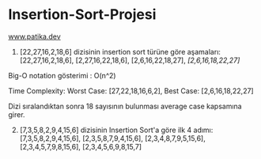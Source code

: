 # Insertion-Sort-Projesi
www.patika.dev

1) [22,27,16,2,18,6] dizisinin insertion sort türüne göre aşamaları:
 [22,27,16,2,18,6],
 [2,27,16,22,18,6],
 [2,6,16,22,18,27],
*[2,6,16,18,22,27]*

Big-O notation gösterimi : O(n^2)

Time Complexity:
Worst Case: [27,22,18,16,6,2],
Best Case: [2,6,16,18,22,27]

Dizi sıralandıktan sonra 18 sayısının bulunması average case kapsamına girer.

2) [7,3,5,8,2,9,4,15,6] dizisinin Insertion Sort'a göre ilk 4 adımı:
[7,3,5,8,2,9,4,15,6],
[2,3,5,8,7,9,4,15,6], 
[2,3,4,8,7,9,5,15,6], 
[2,3,4,5,7,9,8,15,6], 
[2,3,4,5,6,9,8,15,7] 
